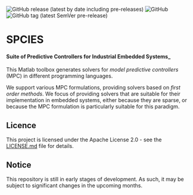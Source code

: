 ![GitHub release (latest by date including pre-releases)](https://img.shields.io/github/v/release/GepocUS/Spcies?include_prereleases&style=plastic)
![GitHub](https://img.shields.io/github/license/GepocUS/Spcies?style=plastic)
![GitHub tag (latest SemVer pre-release)](https://img.shields.io/github/v/tag/GepocUS/Spcies?include_prereleases&style=plastic)

# SPCIES

#### Suite of Predictive Controllers for Industrial Embedded Systems_

This Matlab toolbox generates solvers for _model predictive controllers_ (MPC) in different programming languages.

We support various MPC formulations, providing solvers based on _first order methods_. We focus of providing solvers that are suitable for their implementation in embedded systems, either because they are sparse, or because the MPC formulation is particularly suitable for this paradigm.

## Licence

This project is licensed under the Apache License 2.0 - see the [LICENSE.md](LICENSE.md) file for details.

## Notice

This repository is still in early stages of development. As such, it may be subject to significant changes in the upcoming months.

